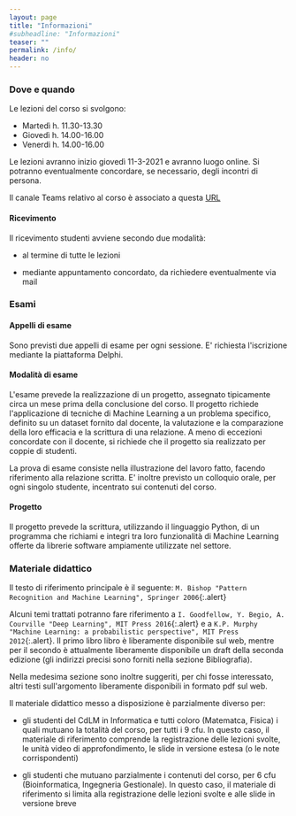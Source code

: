 ```yaml
---
layout: page
title: "Informazioni"
#subheadline: "Informazioni"
teaser: ""
permalink: /info/
header: no
---
```


### Dove e quando

Le lezioni del corso si svolgono:

* Martedì h. 11.30-13.30 
* Giovedì h. 14.00-16.00 
* Venerdi h. 14.00-16.00 

Le lezioni avranno inizio giovedì 11-3-2021 e avranno luogo online. Si potranno eventualmente concordare,
se necessario, degli incontri di persona.

Il canale Teams relativo al corso è associato a questa [URL](https://teams.microsoft.com/l/team/19%3a6361b252b2ea4bd88871383515bd3496%40thread.tacv2/conversations?groupId=9760c9fc-e15d-4f02-8656-10f5f0d28da8&tenantId=24c5be2a-d764-40c5-9975-82d08ae47d0e)


#### Ricevimento

Il ricevimento studenti avviene secondo due modalità:

* al termine di tutte le lezioni

* mediante appuntamento concordato, da richiedere eventualmente via mail

### Esami

#### Appelli di esame

Sono previsti due appelli di esame per ogni sessione. E' richiesta l'iscrizione
mediante la piattaforma Delphi.

#### Modalità di esame

L'esame prevede la realizzazione di un progetto, assegnato tipicamente circa un mese prima
della conclusione del corso. Il progetto richiede l'applicazione di tecniche di
Machine Learning a un problema specifico, definito su un dataset fornito dal
docente, la valutazione e la comparazione della loro efficacia e la scrittura di
una relazione. A meno di eccezioni concordate con il docente, si richiede che il
progetto sia realizzato per coppie di studenti.

La prova di esame consiste nella illustrazione del lavoro fatto, facendo
riferimento alla relazione scritta. E' inoltre previsto un colloquio orale, per
ogni singolo studente, incentrato sui contenuti del corso.

#### Progetto

Il progetto prevede la scrittura, utilizzando il linguaggio Python, di un
programma che richiami e integri tra loro funzionalità di Machine Learning
offerte da librerie software ampiamente utilizzate nel settore.


### Materiale didattico

Il testo di riferimento principale è il seguente:
`M. Bishop "Pattern Recognition and Machine Learning", Springer 2006`{:.alert}

Alcuni temi trattati potranno fare riferimento a `I. Goodfellow, Y. Begio, A. Courville "Deep Learning", MIT Press 2016`{:.alert} e a `K.P. Murphy "Machine Learning: a probabilistic perspective", MIT Press 2012`{:.alert}. Il primo libro libro è liberamente disponibile sul web, mentre per il secondo è attualmente liberamente disponibile un draft della seconda edizione (gli indirizzi precisi sono forniti nella sezione Bibliografia). 

Nella medesima sezione sono inoltre suggeriti, per chi fosse interessato, altri testi sull'argomento liberamente disponibili in
formato pdf sul web.

Il materiale didattico messo a disposizione è parzialmente diverso per:

* gli studenti del CdLM in Informatica e tutti coloro (Matematca, Fisica) i quali mutuano la totalità del corso, per tutti i 9 cfu. In questo caso, 
il materiale di riferimento comprende la registrazione delle lezioni svolte, le unità video di approfondimento, le slide in versione 
estesa (o le note corrispondenti)

* gli studenti che mutuano parzialmente i contenuti del corso, per 6 cfu (Bioinformatica, Ingegneria Gestionale). In questo caso, il materiale di riferimento si limita alla registrazione delle lezioni svolte e alle slide in versione breve